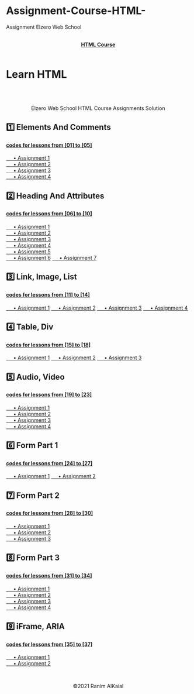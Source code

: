 # Assignment-Course-HTML-
Assignment Elzero Web School
<a href="https://www.youtube.com/playlist?list=PLDoPjvoNmBAw_t_XWUFbBX-c9MafPk9ji" >
<div align="center"> <br ><b> HTML Course </b> </div>
</a>
<br>

				
# Learn HTML   
<div align="center">
	<br><br>
	<p>Elzero Web School HTML Course Assignments Solution</p>
</div>	


## 1️⃣ Elements And Comments
#### [codes for lessons from [01] to [05]](https://github.com/RanimALKaial/Learn-HTML/tree/main/week1)  
[     • Assignment 1](https://github.com/RanimALKaial/Learn-HTML/tree/main/week1/Assignment1)    
[     • Assignment 2](https://github.com/RanimALKaial/Learn-HTML/tree/main/week1/Assignment2)    
[     • Assignment 3](https://github.com/RanimALKaial/Learn-HTML/tree/main/week1/Assignment3)    
[     • Assignment 4](https://github.com/RanimALKaial/Learn-HTML/tree/main/week1/Assignment4)     

## 2️⃣ Heading And Attributes
#### [codes for lessons from [06] to [10]](https://github.com/RanimALKaial/Learn-HTML/tree/main/week2)  
[     • Assignment 1](https://github.com/RanimALKaial/Learn-HTML/tree/main/week2/Assignment1)    
[     • Assignment 2](https://github.com/RanimALKaialLearn-HTML/tree/main/week2/Assignment2)    
[     • Assignment 3](https://github.com/RanimALKaial/Learn-HTML/tree/main/week2/Assignment3)    
[     • Assignment 4](https://github.com/RanimALKaial/Learn-HTML/tree/main/week2/Assignment4)    
[     • Assignment 5](https://github.com/RanimALKaial/Learn-HTML/tree/main/week2/Assignment5)    
[     • Assignment 6](https://github.com/RanimALKaial/Learn-HTML/tree/main/week2/Assignment6)
[     • Assignment 7](https://github.com/RanimALKaial/Learn-HTML/tree/main/week2/Assignment7) 

## 3️⃣ Link, Image, List  
#### [codes for lessons from [11] to [14]](https://github.com/RanimALKaial/Learn-HTML/tree/main/week3)  
[     • Assignment 1](https://github.com/RanimALKaial/Learn-HTML/tree/main/week3/Assignment1) 
[     • Assignment 2](https://github.com/RanimALKaial/Learn-HTML/tree/main/week3/Assignment2)
[     • Assignment 3](https://github.com/RanimALKaial/Learn-HTML/tree/main/week3/Assignment3)
[     • Assignment 4](https://github.com/RanimALKaial/Learn-HTML/tree/main/week3/Assignment4)

## 4️⃣ Table, Div
#### [codes for lessons from [15] to [18]](https://github.com/RanimALKaial/Learn-HTML/tree/main/week4)  
[     • Assignment 1](https://github.com/RanimALKaial/Learn-HTML/tree/main/week4/Assignment1)
[     • Assignment 2](https://github.com/RanimALKaial/Learn-HTML/tree/main/week4/Assignment2) 
[     • Assignment 3](https://github.com/RanimALKaial/Learn-HTML/tree/main/week4/Assignment3) 


## 5️⃣ Audio, Video
#### [codes for lessons from [19] to [23]](https://github.com/RanimALKaial/Learn-HTML/tree/main/week5)  
[     • Assignment 1](https://github.com/RanimALKaial/Learn-HTML/tree/main/week5/Assignment1)    
[     • Assignment 2](https://github.com/RanimALKaial/Learn-HTML/tree/main/week5/Assignment2)    
[     • Assignment 3](https://github.com/RanimALKaial/Learn-HTML/tree/main/week5/Assignment3)    
[     • Assignment 4](https://github.com/RanimALKaial/Learn-HTML/tree/main/week5/Assignment4)    

## 6️⃣ Form Part 1
#### [codes for lessons from [24] to [27]](https://github.com/RanimALKaial/Learn-HTML/tree/main/week6/)  
[     • Assignment 1](https://github.com/RanimALKaial/Learn-HTML/tree/main/week6/Assignment1) 
[     • Assignment 2](https://github.com/RanimALKaial/Learn-HTML/tree/main/week6/Assignment2) 

## 7️⃣ Form Part 2
#### [codes for lessons from [28] to [30]](https://github.com/RanimALKaial/Learn-HTML/tree/main/week7)  
[     • Assignment 1](https://github.com/RanimALKaial/Learn-HTML/tree/main/week7/Assignment1)    
[     • Assignment 2](https://github.com/RanimALKaial/Learn-HTML/tree/main/week7/Assignment2)    
[     • Assignment 3](https://github.com/RanimALKaial/Learn-HTML/tree/main/week7/Assignment3)    

## 8️⃣ Form Part 3
#### [codes for lessons from [31] to [34]](https://github.com/RanimALKaial/Learn-HTML/tree/main/week8)  
[     • Assignment 1](https://github.com/RanimALKaial/Learn-HTML/tree/main/week8/Assignment1)    
[     • Assignment 2](https://github.com/RanimALKaial/Learn-HTML/tree/main/week8/Assignment2)    
[     • Assignment 3](https://github.com/RanimALKaial/Learn-HTML/tree/main/week8/Assignment3)    
[     • Assignment 4](https://github.com/RanimALKaial/Learn-HTML/tree/main/week8/Assignment4)    

## 9️⃣ iFrame, ARIA
#### [codes for lessons from [35] to [37]](https://github.com/RanimALKaial/Learn-HTML/tree/main/week9)  
[     • Assignment 1](https://github.com/RanimALKaial/Learn-HTML/tree/main/week9/Assignment1)    
[     • Assignment 2](https://github.com/RanimALKaial/Learn-HTML/tree/main/week9/Assignment2)    




<br>
<p align="center">
 &copy;2021 Ranim AlKaial
</p>
  
